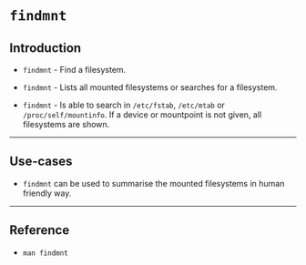 # `findmnt`

## Introduction

* `findmnt` - Find a filesystem.

* `findmnt` - Lists all mounted filesystems or searches for a filesystem.  

* `findmnt` - Is able to search in `/etc/fstab`, `/etc/mtab` or `/proc/self/mountinfo`. If a device or mountpoint is not given, all filesystems are shown.

---

## Use-cases

* `findmnt` can be used to summarise the mounted filesystems in human friendly way.

---

## Reference

* `man findmnt`